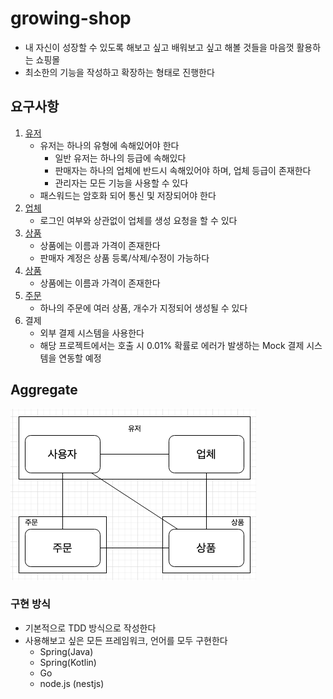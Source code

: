 # growing-shop

* 내 자신이 성장할 수 있도록 해보고 싶고 배워보고 싶고 해볼 것들을 마음껏 활용하는 쇼핑몰
* 최소한의 기능을 작성하고 확장하는 형태로 진행한다

## 요구사항

1. [유저](./설계/유저)
   * 유저는 하나의 유형에 속해있어야 한다
     * 일반 유저는 하나의 등급에 속해있다
     * 판매자는 하나의 업체에 반드시 속해있어야 하며, 업체 등급이 존재한다
     * 관리자는 모든 기능을 사용할 수 있다
   * 패스워드는 암호화 되어 통신 및 저장되어야 한다
2. [업체](./설계/업체)
   * 로그인 여부와 상관없이 업체를 생성 요청을 할 수 있다
3. [상품](./설계/상품)
   * 상품에는 이름과 가격이 존재한다
   * 판매자 계정은 상품 등록/삭제/수정이 가능하다
4. [상품](./설계/상품)
    * 상품에는 이름과 가격이 존재한다
5. [주문](./설계/주문)
    * 하나의 주문에 여러 상품, 개수가 지정되어 생성될 수 있다
6. 결제
   * 외부 결제 시스템을 사용한다
   * 해당 프로젝트에서는 호출 시 0.01% 확률로 에러가 발생하는 Mock 결제 시스템을 연동할 예정
    
## Aggregate

![img.png](설계/img/Overall%20Aggregate.png)

### 구현 방식

* 기본적으로 TDD 방식으로 작성한다
* 사용해보고 싶은 모든 프레임워크, 언어를 모두 구현한다
    * Spring(Java)
    * Spring(Kotlin)
    * Go
    * node.js (nestjs)
